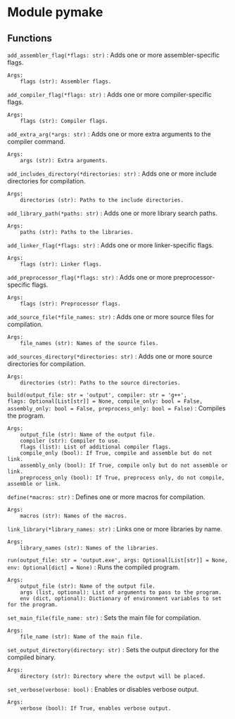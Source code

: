 ﻿Module pymake
=============

Functions
---------

`add_assembler_flag(*flags: str)`
:   Adds one or more assembler-specific flags.
    
    Args:
        flags (str): Assembler flags.

`add_compiler_flag(*flags: str)`
:   Adds one or more compiler-specific flags.
    
    Args:
        flags (str): Compiler flags.

`add_extra_arg(*args: str)`
:   Adds one or more extra arguments to the compiler command.
    
    Args:
        args (str): Extra arguments.

`add_includes_directory(*directories: str)`
:   Adds one or more include directories for compilation.
    
    Args:
        directories (str): Paths to the include directories.

`add_library_path(*paths: str)`
:   Adds one or more library search paths.
    
    Args:
        paths (str): Paths to the libraries.

`add_linker_flag(*flags: str)`
:   Adds one or more linker-specific flags.
    
    Args:
        flags (str): Linker flags.

`add_preprocessor_flag(*flags: str)`
:   Adds one or more preprocessor-specific flags.
    
    Args:
        flags (str): Preprocessor flags.

`add_source_file(*file_names: str)`
:   Adds one or more source files for compilation.
    
    Args:
        file_names (str): Names of the source files.

`add_sources_directory(*directories: str)`
:   Adds one or more source directories for compilation.
    
    Args:
        directories (str): Paths to the source directories.

`build(output_file: str = 'output', compiler: str = 'g++', flags: Optional[List[str]] = None, compile_only: bool = False, assembly_only: bool = False, preprocess_only: bool = False)`
:   Compiles the program.
    
    Args:
        output_file (str): Name of the output file.
        compiler (str): Compiler to use.
        flags (list): List of additional compiler flags.
        compile_only (bool): If True, compile and assemble but do not link.
        assembly_only (bool): If True, compile only but do not assemble or link.
        preprocess_only (bool): If True, preprocess only, do not compile, assemble or link.

`define(*macros: str)`
:   Defines one or more macros for compilation.
    
    Args:
        macros (str): Names of the macros.

`link_library(*library_names: str)`
:   Links one or more libraries by name.
    
    Args:
        library_names (str): Names of the libraries.

`run(output_file: str = 'output.exe', args: Optional[List[str]] = None, env: Optional[dict] = None)`
:   Runs the compiled program.
    
    Args:
        output_file (str): Name of the output file.
        args (list, optional): List of arguments to pass to the program.
        env (dict, optional): Dictionary of environment variables to set for the program.

`set_main_file(file_name: str)`
:   Sets the main file for compilation.
    
    Args:
        file_name (str): Name of the main file.

`set_output_directory(directory: str)`
:   Sets the output directory for the compiled binary.
    
    Args:
        directory (str): Directory where the output will be placed.

`set_verbose(verbose: bool)`
:   Enables or disables verbose output.
    
    Args:
        verbose (bool): If True, enables verbose output.


